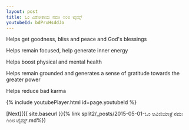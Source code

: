 ```yaml
---
layout: post
title: ಓಂ ವಿಶೋಕಾಯ ನಮಃ ೧೦೮ ಟೈಮ್ಸ್
youtubeId: bdPruHsddJo
---
```

 
 
Helps get goodness, bliss and peace and God's blessings
 
Helps remain focused, help generate inner energy 
 
Helps boost physical and mental health 
 
Helps remain grounded and generates a sense of gratitude towards the greater power 
 
Helps reduce bad karma
 
 
 
 


{% include youtubePlayer.html id=page.youtubeId %}
 
[Next]({{ site.baseurl }}{% link  split2/_posts/2015-05-01-ಓಂ ಅವಿಜಿಯಾತ್ರೆ ನಮಃ ೧೦೮ ಟೈಮ್ಸ್.md%})
 
